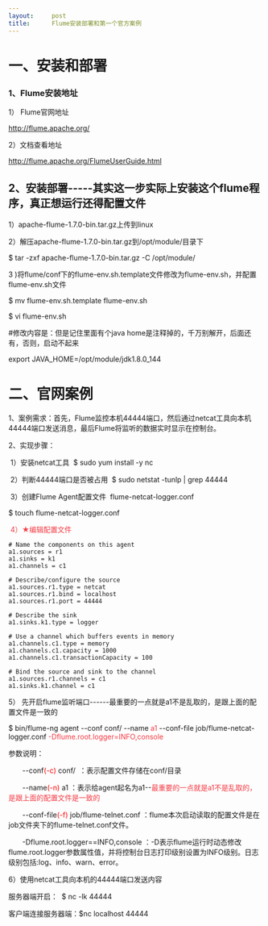 ```yaml
---
layout:     post
title:      Flume安装部署和第一个官方案例
---
```

<div id="article_content" class="article_content clearfix csdn-tracking-statistics" data-pid="blog" data-mod="popu_307" data-dsm="post">
								            <link rel="stylesheet" href="https://csdnimg.cn/release/phoenix/template/css/ck_htmledit_views-f76675cdea.css">
						<div class="htmledit_views" id="content_views">
                <h1 id="%E4%B8%80%E3%80%81%E5%AE%89%E8%A3%85%E5%92%8C%E9%83%A8%E7%BD%B2" style="margin-left:0cm;">一、安装和部署</h1>

<h3 id="1%E3%80%81Flume%E5%AE%89%E8%A3%85%E5%9C%B0%E5%9D%80" style="margin-left:0cm;">1、Flume安装地址</h3>

<p style="margin-left:0cm;">1） Flume官网地址</p>

<p style="margin-left:0cm;"><a href="http://flume.apache.org/" rel="nofollow">http://flume.apache.org/</a></p>

<p style="margin-left:0cm;">2）文档查看地址</p>

<p style="margin-left:0cm;"><a href="http://flume.apache.org/FlumeUserGuide.html" rel="nofollow">http://flume.apache.org/FlumeUserGuide.html</a></p>

<h2 id="2%E3%80%81%E5%AE%89%E8%A3%85%E9%83%A8%E7%BD%B2" style="margin-left:0cm;">2、安装部署-----其实这一步实际上安装这个flume程序，真正想运行还得配置文件</h2>

<p style="margin-left:0cm;">1）apache-flume-1.7.0-bin.tar.gz上传到linux</p>

<p style="margin-left:0cm;">2）解压apache-flume-1.7.0-bin.tar.gz到/opt/module/目录下</p>

<p style="margin-left:0cm;">$ tar -zxf apache-flume-1.7.0-bin.tar.gz -C /opt/module/</p>

<p>3 )将flume/conf下的flume-env.sh.template文件修改为flume-env.sh，并配置flume-env.sh文件</p>

<p style="margin-left:0cm;">$ mv flume-env.sh.template flume-env.sh</p>

<p style="margin-left:0cm;">$ vi flume-env.sh</p>

<p style="margin-left:0cm;">#修改内容是：但是记住里面有个java home是注释掉的，千万别解开，后面还有，否则，启动不起来</p>

<p style="margin-left:0cm;">export JAVA_HOME=/opt/module/jdk1.8.0_144</p>

<h1 style="margin-left:0cm;">二、官网案例</h1>

<p>1、案例需求：首先，Flume监控本机44444端口，然后通过netcat工具向本机44444端口发送消息，最后Flume将监听的数据实时显示在控制台。</p>

<p>2、实现步骤：</p>

<p> 1）安装netcat工具  $ sudo yum install -y nc</p>

<p> 2）判断44444端口是否被占用  $ sudo netstat -tunlp | grep 44444</p>

<p> 3）创建Flume Agent配置文件  flume-netcat-logger.conf</p>

<p>$ touch flume-netcat-logger.conf</p>

<p> <span style="color:#f33b45;">4）★编辑配置文件</span></p>

<pre class="has">
<code># Name the components on this agent 
a1.sources = r1
a1.sinks = k1
a1.channels = c1

# Describe/configure the source
a1.sources.r1.type = netcat
a1.sources.r1.bind = localhost
a1.sources.r1.port = 44444

# Describe the sink
a1.sinks.k1.type = logger

# Use a channel which buffers events in memory
a1.channels.c1.type = memory
a1.channels.c1.capacity = 1000
a1.channels.c1.transactionCapacity = 100

# Bind the source and sink to the channel
a1.sources.r1.channels = c1
a1.sinks.k1.channel = c1
</code></pre>

<p>5） 先开启flume监听端口------最重要的一点就是a1不是乱取的，是跟上面的配置文件是一致的</p>

<p style="margin-left:0cm;">$ bin/flume-ng agent --conf conf/ --name <span style="color:#f33b45;">a1 </span>--conf-file job/flume-netcat-logger.conf<span style="color:#f33b45;"> -Dflume.root.logger=INFO,console</span></p>

<p style="margin-left:0cm;">参数说明：</p>

<p style="margin-left:0cm;">       --conf<span style="color:#FF0000;">(-c)</span> conf/  ：表示配置文件存储在conf/目录</p>

<p style="margin-left:0cm;">       --name<span style="color:#FF0000;">(-n)</span> a1 ：表示给agent起名为a1--<span style="color:#f33b45;">最重要的一点就是a1不是乱取的，是跟上面的配置文件是一致的</span></p>

<p style="margin-left:0cm;">       --conf-file<span style="color:#FF0000;">(-f)</span> job/flume-telnet.conf ：flume本次启动读取的配置文件是在job文件夹下的flume-telnet.conf文件。</p>

<p style="margin-left:0cm;">       -Dflume.root.logger==INFO,console ：-D表示flume运行时动态修改flume.root.logger参数属性值，并将控制台日志打印级别设置为INFO级别。日志级别包括:log、info、warn、error。</p>

<p style="margin-left:0cm;">6）使用netcat工具向本机的44444端口发送内容</p>

<p style="margin-left:0cm;">服务器端开启：  $ nc -lk 44444</p>

<p style="margin-left:0cm;">客户端连接服务器端：$nc localhost 44444</p>

<p style="margin-left:0cm;"> </p>            </div>
                </div>